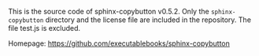 This is the source code of sphinx-copybutton v0.5.2.
Only the `sphinx-copybutton` directory and the license file are included in the repository.
The file test.js is excluded.

Homepage: https://github.com/executablebooks/sphinx-copybutton
